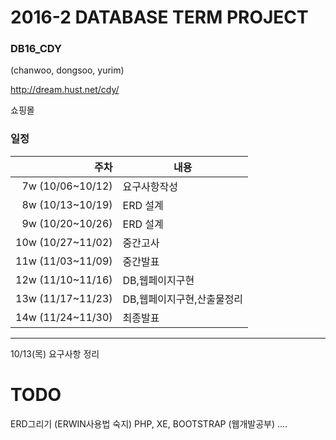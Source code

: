 # 2016-2 DATABASE TERM PROJECT
### DB16_CDY
(chanwoo, dongsoo, yurim)

http://dream.hust.net/cdy/

쇼핑몰

### 일정
|주차|내용|
|---:|----|
|7w (10/06~10/12)|요구사항작성|
|8w (10/13~10/19)|ERD 설계|
|9w (10/20~10/26)|ERD 설계|
|10w (10/27~11/02)|중간고사|
|11w (11/03~11/09)|중간발표|
|12w (11/10~11/16)|DB,웹페이지구현|
|13w (11/17~11/23)|DB,웹페이지구현,산출물정리|
|14w (11/24~11/30)|최종발표|



----

10/13(목) 요구사항 정리

# TODO
ERD그리기 (ERWIN사용법 숙지)
PHP, XE, BOOTSTRAP (웹개발공부)
....






